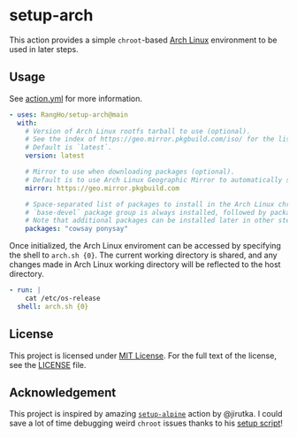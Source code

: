 # setup-arch

This action provides a simple `chroot`-based [Arch Linux](https://archlinux.org) environment to be used in later steps.

## Usage

See [action.yml](action.yml) for more information.

```yaml
- uses: RangHo/setup-arch@main
  with:
    # Version of Arch Linux rootfs tarball to use (optional).
    # See the index of https://geo.mirror.pkgbuild.com/iso/ for the list of versions available.
    # Default is `latest`.
    version: latest

    # Mirror to use when downloading packages (optional).
    # Default is to use Arch Linux Geographic Mirror to automatically select the closest mirror.
    mirror: https://geo.mirror.pkgbuild.com

    # Space-separated list of packages to install in the Arch Linux chroot (optional).
    # `base-devel` package group is always installed, followed by packages specified here.
    # Note that additional packages can be installed later in other steps.
    packages: "cowsay ponysay"
```

Once initialized, the Arch Linux enviroment can be accessed by specifying the shell to `arch.sh {0}`.
The current working directory is shared, and any changes made in Arch Linux working directory will be reflected to the host directory.

```yaml
- run: |
    cat /etc/os-release
  shell: arch.sh {0}
```

## License

This project is licensed under [MIT License](https://opensource.org/license/mit/).
For the full text of the license, see the [LICENSE](LICENSE) file.

## Acknowledgement

This project is inspired by amazing [`setup-alpine`](https://github.com/jirutka/setup-alpine) action by @jirutka.
I could save a lot of time debugging weird `chroot` issues thanks to his [setup script](https://github.com/jirutka/setup-alpine/blob/master/setup-alpine.sh)!